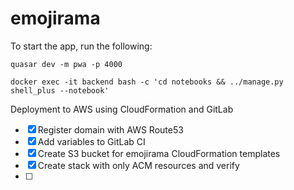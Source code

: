 # emojirama

To start the app, run the following:

```
quasar dev -m pwa -p 4000
```


```
docker exec -it backend bash -c 'cd notebooks && ../manage.py shell_plus --notebook'
```

Deployment to AWS using CloudFormation and GitLab

- [x] Register domain with AWS Route53
- [x] Add variables to GitLab CI
- [x] Create S3 bucket for emojirama CloudFormation templates
- [x] Create stack with only ACM resources and verify
- [ ]